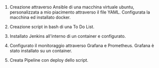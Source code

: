 1) Creazione attraverso Ansible di una macchina virtuale ubuntu, personalizzata a mio piacimento attraverso il file YAML.
Configurata la macchina ed installato docker.

3) Creazione script in bash di una To Do List.

4) Installato Jenkins all'interno di un container e configurato.

5) Configurato il monitoraggio attraverso Grafana e Prometheus. Grafana è stato installato su un container.

6) Creata Pipeline con deploy dello script. 

